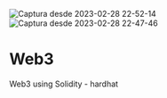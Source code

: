 ![Captura desde 2023-02-28 22-52-14](https://user-images.githubusercontent.com/50802374/222048036-fb87fc73-dc81-4f68-bfc6-ba616f9810be.png)
![Captura desde 2023-02-28 22-47-46](https://user-images.githubusercontent.com/50802374/222048037-cc2d783b-774a-4d9e-9cb5-badd8a23d19b.png)
# Web3
Web3 using Solidity - hardhat
